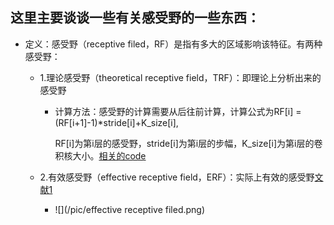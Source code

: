 ## 这里主要谈谈一些有关感受野的一些东西：
- 定义：感受野（receptive filed，RF）是指有多大的区域影响该特征。有两种感受野：
  - 1.理论感受野（theoretical receptive field，TRF）：即理论上分析出来的感受野
    - 计算方法：感受野的计算需要从后往前计算，计算公式为RF[i] = (RF[i+1]-1)*stride[i]+K_size[i],
    
      RF[i]为第i层的感受野，stride[i]为第i层的步幅，K_size[i]为第i层的卷积核大小。[相关的code](https://github.com/yujack333/study_things/blob/master/face-related%20paper/receptive%20fields.py)
    
  - 2.有效感受野（effective receptive field，ERF）：实际上有效的感受野[文献1](https://github.com/yujack333/study_things/blob/master/face-related%20paper/1701.%20Effective%20Receptive%20Field.pdf)
    - ![](/pic/effective receptive filed.png)
